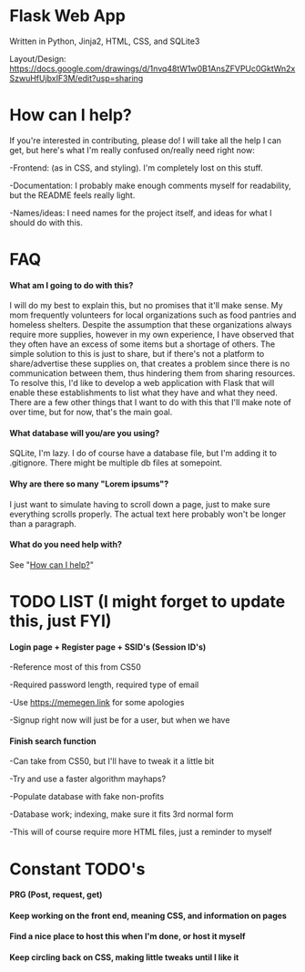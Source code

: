# Flask Web App
Written in Python, Jinja2, HTML, CSS, and SQLite3

Layout/Design: https://docs.google.com/drawings/d/1nvq48tW1w0B1AnsZFVPUc0GktWn2xSzwuHfUjbxIF3M/edit?usp=sharing

# How can I help?
If you're interested in contributing, please do! I will take all the help I can get, but here's what I'm really confused on/really need right now:

-Frontend: (as in CSS, and styling). I'm completely lost on this stuff.

-Documentation: I probably make enough comments myself for readability, but the README feels really light. 

-Names/ideas: I need names for the project itself, and ideas for what I should do with this.

# FAQ
#### What am I going to do with this?
I will do my best to explain this, but no promises that it'll make sense. My mom frequently volunteers for local organizations such as food pantries and homeless shelters. Despite the assumption that these organizations always require more supplies, however in my own experience, I have observed that they often have an excess of some items but a shortage of others. The simple solution to this is just to share, but if there's not a platform to share/advertise these supplies on, that creates a problem since there is no communication between them, thus hindering them from sharing resources. To resolve this, I'd like to develop a web application with Flask that will enable these establishments to list what they have and what they need. There are a few other things that I want to do with this that I'll make note of over time, but for now, that's the main goal.

#### What database will you/are you using?
SQLite, I'm lazy. I do of course have a database file, but I'm adding it to .gitignore. There might be multiple db files at somepoint.

#### Why are there so many "Lorem ipsums"?
I just want to simulate having to scroll down a page, just to make sure everything scrolls properly. The actual text here probably won't be longer than a paragraph.

#### What do you need help with?
See "[How can I help?](https://github.com/kurealnum/FlaskWebApp#how-can-i-help)"

# TODO LIST (I might forget to update this, just FYI)
#### Login page + Register page + SSID's (Session ID's)
-Reference most of this from CS50

-Required password length, required type of email

-Use https://memegen.link for some apologies 

-Signup right now will just be for a user, but when we have 

#### Finish search function 
-Can take from CS50, but I'll have to tweak it a little bit 

-Try and use a faster algorithm mayhaps?

-Populate database with fake non-profits

-Database work; indexing, make sure it fits 3rd normal form

-This will of course require more HTML files, just a reminder to myself

# Constant TODO's
#### PRG (Post, request, get)
#### Keep working on the front end, meaning CSS, and information on pages
#### Find a nice place to host this when I'm done, or host it myself
#### Keep circling back on CSS, making little tweaks until I like it
 
